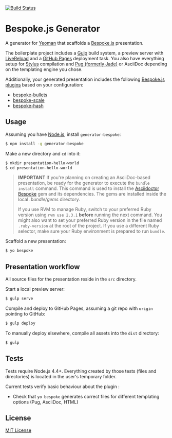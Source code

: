 [![Build Status](https://img.shields.io/travis/markdalgleish/generator-bespoke/master.svg?style=flat-square)](http://travis-ci.org/markdalgleish/generator-bespoke)

# Bespoke.js Generator

A generator for [Yeoman](http://yeoman.io) that scaffolds a [Bespoke.js](http://markdalgleish.com/projects/bespoke.js) presentation.

The boilerplate project includes a [Gulp](http://gulpjs.com) build system, a preview server with [LiveReload](http://livereload.com) and a [GitHub Pages](http://pages.github.com) deployment task. You also have everything setup for [Stylus](http://stylus-lang.com/) compilation and [Pug (formerly Jade)](http://jade-lang.com) or AsciiDoc depending on the templating engine you chose.

Additionally, your generated presentation includes the following [Bespoke.js plugins](https://github.com/markdalgleish/bespoke.js#plugins) based on your configuration:

 - [bespoke-bullets](https://github.com/markdalgleish/bespoke-bullets)
 - [bespoke-scale](https://github.com/markdalgleish/bespoke-scale)
 - [bespoke-hash](https://github.com/markdalgleish/bespoke-hash)

## Usage

Assuming you have [Node.js](http://nodejs.org), install `generator-bespoke`:
```bash
$ npm install -g generator-bespoke
```

Make a new directory and `cd` into it:
```bash
$ mkdir presentation-hello-world
$ cd presentation-hello-world
```

> **IMPORTANT** If you're planning on creating an AsciiDoc-based presentation, be ready for the generator to execute the `bundle install` command. This command is used to install the [Asciidoctor Bespoke](https://github.com/asciidoctor/asciidoctor-bespoke) gem and its dependencies. The gems are installed inside the local *.bundle/gems* directory.
>
> If you use RVM to manage Ruby, switch to your preferred Ruby version using `rvm use 2.3.1` **before** running the next command. You might also want to set your preferred Ruby version in the file named `.ruby-version` at the root of the project. If you use a different Ruby selector, make sure your Ruby environment is prepared to run `bundle`.

Scaffold a new presentation:
```bash
$ yo bespoke
```

## Presentation workflow

All source files for the presentation reside in the `src` directory.

Start a local preview server:
```bash
$ gulp serve
```

Compile and deploy to GitHub Pages, assuming a git repo with `origin` pointing to GitHub:
```bash
$ gulp deploy
```

To manually deploy elsewhere, compile all assets into the `dist` directory:
```bash
$ gulp
```

## Tests

Tests require Node.js 4.4+.
Everything created by those tests (files and directories) is located in the user's temporary folder.

Current tests verify basic behaviour about the plugin :

* Check that `yo bespoke` generates correct files for different templating options (Pug, AsciiDoc, HTML)

## License
[MIT License](http://markdalgleish.mit-license.org)
